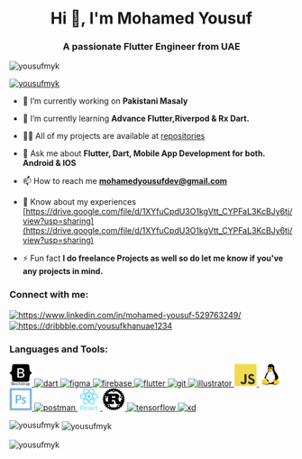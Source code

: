 <h1 align="center">Hi 👋, I'm Mohamed Yousuf</h1>
<h3 align="center">A passionate Flutter Engineer from UAE</h3>

<p align="left"> <img src="https://komarev.com/ghpvc/?username=yousufmyk&label=Profile%20views&color=0e75b6&style=flat" alt="yousufmyk" /> </p>

<p align="left"> <a href="https://github.com/ryo-ma/github-profile-trophy"><img src="https://github-profile-trophy.vercel.app/?username=yousufmyk" alt="yousufmyk" /></a> </p>

- 🔭 I’m currently working on **Pakistani Masaly**

- 🌱 I’m currently learning **Advance Flutter,Riverpod & Rx Dart.**

- 👨‍💻 All of my projects are available at [repositories](repositories)

- 💬 Ask me about **Flutter, Dart, Mobile App Development for both. Android & IOS**

- 📫 How to reach me **mohamedyousufdev@gmail.com**

- 📄 Know about my experiences [https://drive.google.com/file/d/1XYfuCpdU3O1kgVtt_CYPFaL3KcBJy6tj/view?usp=sharing](https://drive.google.com/file/d/1XYfuCpdU3O1kgVtt_CYPFaL3KcBJy6tj/view?usp=sharing)

- ⚡ Fun fact **I do freelance Projects as well so do let me know if you've any projects in mind.**

<h3 align="left">Connect with me:</h3>
<p align="left">
<a href="https://linkedin.com/in/https://www.linkedin.com/in/mohamed-yousuf-529763249/" target="blank"><img align="center" src="https://raw.githubusercontent.com/rahuldkjain/github-profile-readme-generator/master/src/images/icons/Social/linked-in-alt.svg" alt="https://www.linkedin.com/in/mohamed-yousuf-529763249/" height="30" width="40" /></a>
<a href="https://dribbble.com/https://dribbble.com/yousufkhanuae1234" target="blank"><img align="center" src="https://raw.githubusercontent.com/rahuldkjain/github-profile-readme-generator/master/src/images/icons/Social/dribbble.svg" alt="https://dribbble.com/yousufkhanuae1234" height="30" width="40" /></a>
</p>

<h3 align="left">Languages and Tools:</h3>
<p align="left"> <a href="https://getbootstrap.com" target="_blank" rel="noreferrer"> <img src="https://raw.githubusercontent.com/devicons/devicon/master/icons/bootstrap/bootstrap-plain-wordmark.svg" alt="bootstrap" width="40" height="40"/> </a> <a href="https://dart.dev" target="_blank" rel="noreferrer"> <img src="https://www.vectorlogo.zone/logos/dartlang/dartlang-icon.svg" alt="dart" width="40" height="40"/> </a> <a href="https://www.figma.com/" target="_blank" rel="noreferrer"> <img src="https://www.vectorlogo.zone/logos/figma/figma-icon.svg" alt="figma" width="40" height="40"/> </a> <a href="https://firebase.google.com/" target="_blank" rel="noreferrer"> <img src="https://www.vectorlogo.zone/logos/firebase/firebase-icon.svg" alt="firebase" width="40" height="40"/> </a> <a href="https://flutter.dev" target="_blank" rel="noreferrer"> <img src="https://www.vectorlogo.zone/logos/flutterio/flutterio-icon.svg" alt="flutter" width="40" height="40"/> </a> <a href="https://git-scm.com/" target="_blank" rel="noreferrer"> <img src="https://www.vectorlogo.zone/logos/git-scm/git-scm-icon.svg" alt="git" width="40" height="40"/> </a> <a href="https://www.adobe.com/in/products/illustrator.html" target="_blank" rel="noreferrer"> <img src="https://www.vectorlogo.zone/logos/adobe_illustrator/adobe_illustrator-icon.svg" alt="illustrator" width="40" height="40"/> </a> <a href="https://developer.mozilla.org/en-US/docs/Web/JavaScript" target="_blank" rel="noreferrer"> <img src="https://raw.githubusercontent.com/devicons/devicon/master/icons/javascript/javascript-original.svg" alt="javascript" width="40" height="40"/> </a> <a href="https://www.linux.org/" target="_blank" rel="noreferrer"> <img src="https://raw.githubusercontent.com/devicons/devicon/master/icons/linux/linux-original.svg" alt="linux" width="40" height="40"/> </a> <a href="https://www.photoshop.com/en" target="_blank" rel="noreferrer"> <img src="https://raw.githubusercontent.com/devicons/devicon/master/icons/photoshop/photoshop-line.svg" alt="photoshop" width="40" height="40"/> </a> <a href="https://postman.com" target="_blank" rel="noreferrer"> <img src="https://www.vectorlogo.zone/logos/getpostman/getpostman-icon.svg" alt="postman" width="40" height="40"/> </a> <a href="https://reactjs.org/" target="_blank" rel="noreferrer"> <img src="https://raw.githubusercontent.com/devicons/devicon/master/icons/react/react-original-wordmark.svg" alt="react" width="40" height="40"/> </a> <a href="https://www.rust-lang.org" target="_blank" rel="noreferrer"> <img src="https://raw.githubusercontent.com/devicons/devicon/master/icons/rust/rust-plain.svg" alt="rust" width="40" height="40"/> </a> <a href="https://www.tensorflow.org" target="_blank" rel="noreferrer"> <img src="https://www.vectorlogo.zone/logos/tensorflow/tensorflow-icon.svg" alt="tensorflow" width="40" height="40"/> </a> <a href="https://www.adobe.com/products/xd.html" target="_blank" rel="noreferrer"> <img src="https://cdn.worldvectorlogo.com/logos/adobe-xd.svg" alt="xd" width="40" height="40"/> </a> </p>

<p><img align="left" src="https://github-readme-stats.vercel.app/api/top-langs?username=yousufmyk&show_icons=true&locale=en&layout=compact" alt="yousufmyk" /></p>

<p>&nbsp;<img align="center" src="https://github-readme-stats.vercel.app/api?username=yousufmyk&show_icons=true&locale=en" alt="yousufmyk" /></p>

<p><img align="center" src="https://github-readme-streak-stats.herokuapp.com/?user=yousufmyk&" alt="yousufmyk" /></p>
